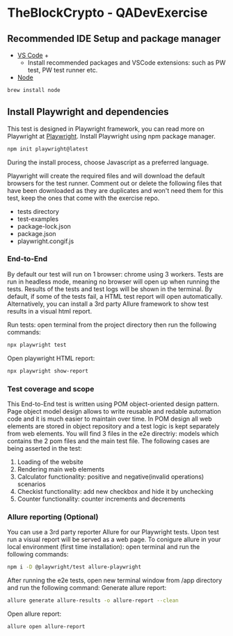 # TheBlockCrypto - QADevExercise

## Recommended IDE Setup and package manager

- [VS Code](https://code.visualstudio.com/) +
  - Install recommended packages and VSCode extensions: such as PW test, PW test runner etc.
- [Node](https://nodejs.org/en/download/package-manager/#macos)

```sh
brew install node
```  

## Install Playwright and dependencies

This test is designed in Playwright framework, you can read more on Playwright at [Playwright](https://playwright.dev/docs/intro).
Install Playwright using npm package manager.

```sh
npm init playwright@latest
```

During the install process, choose Javascript as a preferred language.

Playwright will create the required files and will download the default browsers for the test runner.
Comment out or delete the following files that have been downloaded as they are duplicates and won't need them for this test, keep the ones that come with the exercise repo.

- tests directory
- test-examples
- package-lock.json
- package.json
- playwright.congif.js

### End-to-End

By default our test will run on 1 browser: chrome using 3 workers. Tests are run in headless mode, meaning no browser will open up when running the tests.
Results of the tests and test logs will be shown in the terminal. By default, if some of the tests fail, a HTML test report will open automatically.
Alternatively, you can install a 3rd party Allure framework to show test results in a visual html report.

Run tests: open terminal from the project directory then run the following commands:

```sh
npx playwright test
```

Open playwright HTML report:

```sh
npx playwright show-report
```

### Test coverage and scope

This End-to-End test is written using POM object-oriented design pattern. Page object model design allows to write reusable and redable automation code and it is much easier to maintain over time. In POM design all web elements are stored in object repository and a test logic is kept separately from web elements.
You will find 3 files in the e2e directriy: models which contains the 2 pom files and the main test file.
The following cases are being asserted in the test:

1. Loading of the website
2. Rendering main web elements
3. Calculator functionality: positive and negative(invalid operations) scenarios
4. Checkist functionality: add new checkbox and hide it by unchecking
5. Counter functionality: counter increments and decrements

### Allure reporting (Optional)

You can use a 3rd party reporter Allure for our Playwright tests. Upon test run a visual report will be
served as a web page. To conigure allure in your local environment (first time installation): open
terminal and run the following commands:

```sh
npm i -D @playwright/test allure-playwright
```

After running the e2e tests, open new terminal window from /app directory and run the following
command: Generate allure report:

```sh
allure generate allure-results -o allure-report --clean
```

Open allure report:

```sh
allure open allure-report
```
